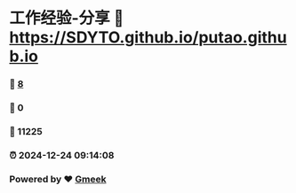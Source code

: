 # 工作经验-分享 :link: https://SDYTO.github.io/putao.github.io 
### :page_facing_up: [8](https://SDYTO.github.io/putao.github.io/tag.html) 
### :speech_balloon: 0 
### :hibiscus: 11225 
### :alarm_clock: 2024-12-24 09:14:08 
### Powered by :heart: [Gmeek](https://github.com/Meekdai/Gmeek)
